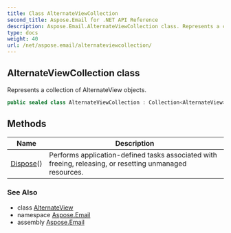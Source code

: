 ```yaml
---
title: Class AlternateViewCollection
second_title: Aspose.Email for .NET API Reference
description: Aspose.Email.AlternateViewCollection class. Represents a collection of AlternateView objects
type: docs
weight: 40
url: /net/aspose.email/alternateviewcollection/
---
```

## AlternateViewCollection class

Represents a collection of AlternateView objects.

```csharp
public sealed class AlternateViewCollection : Collection<AlternateView>, IDisposable
```

## Methods

| Name | Description |
| --- | --- |
| [Dispose](../../aspose.email/alternateviewcollection/dispose/)() | Performs application-defined tasks associated with freeing, releasing, or resetting unmanaged resources. |

### See Also

* class [AlternateView](../alternateview/)
* namespace [Aspose.Email](../../aspose.email/)
* assembly [Aspose.Email](../../)


